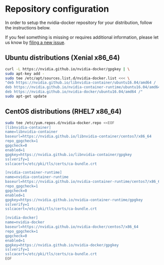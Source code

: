 # Repository configuration

In order to setup the nvidia-docker repository for your distribution, follow the instructions below.

If you feel something is missing or requires additional information, please let us know by [filing a new issue](https://github.com/NVIDIA/nvidia-docker/issues/new).

## Ubuntu distributions (Xenial x86_64)

```bash
curl -L https://nvidia.github.io/nvidia-docker/gpgkey | \
sudo apt-key add -
sudo tee /etc/apt/sources.list.d/nvidia-docker.list <<< \
"deb https://nvidia.github.io/libnvidia-container/ubuntu16.04/amd64 /
deb https://nvidia.github.io/nvidia-container-runtime/ubuntu16.04/amd64 /
deb https://nvidia.github.io/nvidia-docker/ubuntu16.04/amd64 /"
sudo apt-get update
```

## CentOS distributions (RHEL7 x86_64)

```bash
sudo tee /etc/yum.repos.d/nvidia-docker.repo <<EOF
[libnvidia-container]
name=libnvidia-container
baseurl=https://nvidia.github.io/libnvidia-container/centos7/x86_64
repo_gpgcheck=1
gpgcheck=0
enabled=1
gpgkey=https://nvidia.github.io/libnvidia-container/gpgkey
sslverify=1
sslcacert=/etc/pki/tls/certs/ca-bundle.crt

[nvidia-container-runtime]
name=nvidia-container-runtime
baseurl=https://nvidia.github.io/nvidia-container-runtime/centos7/x86_64
repo_gpgcheck=1
gpgcheck=0
enabled=1
gpgkey=https://nvidia.github.io/nvidia-container-runtime/gpgkey
sslverify=1
sslcacert=/etc/pki/tls/certs/ca-bundle.crt

[nvidia-docker]
name=nvidia-docker
baseurl=https://nvidia.github.io/nvidia-docker/centos7/x86_64
repo_gpgcheck=1
gpgcheck=0
enabled=1
gpgkey=https://nvidia.github.io/nvidia-docker/gpgkey
sslverify=1
sslcacert=/etc/pki/tls/certs/ca-bundle.crt
EOF
```
